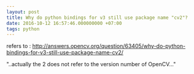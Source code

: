 ```yaml
---
layout: post
title: Why do python bindings for v3 still use package name "cv2"?
date: 2016-10-12 16:57:46.000000000 +07:00
tags: python
---
```

refers to : http://answers.opencv.org/question/63405/why-do-python-bindings-for-v3-still-use-package-name-cv2/

"..actually the 2 does not refer to the version number of OpenCV..."
